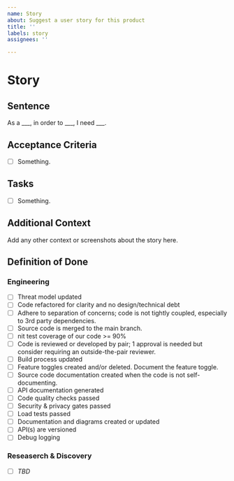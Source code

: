 ```yaml
---
name: Story
about: Suggest a user story for this product
title: ''
labels: story
assignees: ''

---
```


# Story

## Sentence

As a ___,
in order to ___,
I need ___.

## Acceptance Criteria

- [ ] Something.

## Tasks

- [ ] Something.

## Additional Context

Add any other context or screenshots about the story here.

## Definition of Done

### Engineering
- [ ] Threat model updated
- [ ] Code refactored for clarity and no design/technical debt
- [ ] Adhere to separation of concerns; code is not tightly coupled, especially to 3rd party dependencies.
- [ ] Source code is merged to the main branch.
- [ ] nit test coverage of our code >= 90%
- [ ] Code is reviewed or developed by pair; 1 approval is needed but consider requiring an outside-the-pair reviewer.
- [ ] Build process updated
- [ ] Feature toggles created and/or deleted.  Document the feature toggle.
- [ ] Source code documentation created when the code is not self-documenting.
- [ ] API documentation generated
- [ ] Code quality checks passed
- [ ] Security & privacy gates passed
- [ ] Load tests passed
- [ ] Documentation and diagrams created or updated
- [ ] API(s) are versioned
- [ ] Debug logging

### Reseaserch & Discovery
- [ ] _TBD_